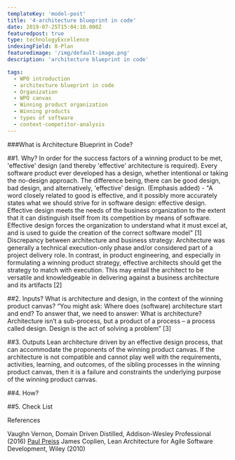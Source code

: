 ```yaml
---
templateKey: 'model-post'
title: '4-architecture blueprint in code'
date: 2019-07-25T15:04:10.000Z
featuredpost: true
type: technologyExcellence
indexingField: 8-Plan
featuredimage: '/img/default-image.png'
description: 'architecture blueprint in code'

tags:
  - WPO introduction
  - architecture blueprint in code
  - Organization
  - WPO canvas
  - Winning product organization
  - Winning products
  - types of software
  - context-competitor-analysis
---
```

###What is Architecture Blueprint in Code?




##1. Why?
In order for the success factors of a winning product to be met, 'effective' design (and thereby 'effective' architecture is required). Every software product ever developed has a design, whether intentional or taking the no-design approach. The difference being, there can be good design, bad design, and alternatively, 'effective' design.
(Emphasis added) - "A word closely related to good is effective, and it possibly more accurately states what we should strive for in software design: effective design. Effective design meets the needs of the business organization to the extent that it can distinguish itself from its competition by means of software. Effective design forces the organization to understand what it must excel at, and is used to guide the creation of the correct software model" [1]
Discrepancy between architecture and business strategy: Architecture was generally a technical execution-only phase and/or considered part of a project delivery role. In contrast, in product engineering, and especially in formulating a winning product strategy, effective architects should get the strategy to match with execution. This may entail the architect to be versatile and knowledgeable in delivering against a business architecture and its artifacts [2] 


##2. Inputs?
What is architecture and design, in the context of the winning product canvas?
“You might ask: Where does (software) architecture start and end? To answer that, we need to answer: What is architecture? Architecture isn’t a sub-process, but a product of a process – a process called design. Design is the act of solving a problem” [3]


##3. Outputs
Lean architecture driven by an effective design process, that can accommodate the proponents of the winning product canvas. If the architecture is not compatible and cannot play well with the requirements, activities, learning, and outcomes, of the sibling processes in the winning product canvas, then it is a failure and constraints the underlying purpose of the winning product canvas.


##4. How?



##5. Check List





References

Vaughn Vernon, Domain Driven Distilled, Addison-Wesley Professional (2016)
[Paul Preiss](https://iasaglobal.org/connecting-business-architecture-to-solution-architecture/)
James Coplien, Lean Architecture for Agile Software Development, Wiley (2010)